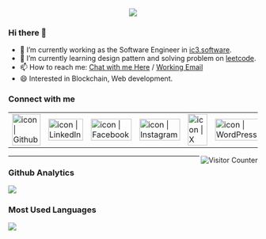 <h1 align="center">
  <a href="https://github.com/TingSyuanWang/">
    <img src="https://readme-typing-svg.demolab.com?font=Young+Serif&size=24&duration=3000&pause=500&center=true&width=435&lines=Hello%2C+Visitor!+%F0%9F%91%8B;I'm+Vincent+T.H.+Wang;Welcome+to+my+GitHub+%F0%9F%A5%82">
  </a>
</h1>

### Hi there 👋
- 🔭 I’m currently working as the Software Engineer in [ic3.software](https://ic3.software/).
- 🌱 I’m currently learning design pattern and solving problem on [leetcode](https://leetcode.com/vthwang/).
- 📫 How to reach me: <a href="mailto:vincent@fishboneapps.com">Chat with me Here</a> / <a href="mailto:vincent@fishboneapps.com">Working Email</a>
- 😄 Interested in Blockchain, Web development.


### Connect with me

<table>
  <tbody>
    <tr>
      <td><a href="https://github.com/TingSyuanWang/"><img align="left" src="https://user-images.githubusercontent.com/8935531/161361217-c7dd130c-0eae-46b0-9652-42787925d8a0.gif" alt="icon | Github" width="100%" /></a></td>
      <td><a href="https://www.linkedin.com/in/vthwang/"><img align="left" src="https://user-images.githubusercontent.com/8935531/161361105-247123fe-99da-4822-bd22-c659def68552.gif" alt="icon | LinkedIn" width="100%" /></a></td>
      <td><a href="https://www.facebook.com/vthwang/"><img align="left" src="https://user-images.githubusercontent.com/8935531/161361100-1fe2b952-4a79-48ec-8646-58f1f4f9738c.gif" alt="icon | Facebook" width="100%"/></a></td>
      <td><a href="https://www.instagram.com/vthwang/"><img align="left" src="https://user-images.githubusercontent.com/8935531/161361084-a010cae7-5b98-4d09-a189-03862dc6e86e.gif" alt="icon | Instagram" width="100%"/></a></td>
      <td><a href="https://twitter.com/vth_wang"><img align="left" src="https://user-images.githubusercontent.com/8935531/161361040-8733e89d-61cd-40c5-b5f1-b02c75896e99.gif" alt="icon | X" width="100%"/></a></td>
      <td><a href="https://vthwang.com/"><img align="left" src="https://user-images.githubusercontent.com/8935531/169591321-246d43fc-c4d4-4d79-b10a-bc9c34f4c985.gif" alt="icon | WordPress" width="100%"/></a></td>
    </tr>
  </tbody>
</table>

<img align="right" alt="Visitor Counter" src="https://komarev.com/ghpvc/?username=TingSyuanWang&style=flat-square&&label=Profile+Views&color=50A1FF">

---

### Github Analytics
<a href="https://github.com/TingSyuanWang">
  <img src="https://github-readme-stats.vercel.app/api?username=TingSyuanWang&count_private=true&show_icons=true&include_all_commits=true" />
</a>

### Most Used Languages
<a href="https://github.com/TingSyuanWang">
  <img src="https://github-readme-stats.vercel.app/api/top-langs/?username=TingSyuanWang&layout=compact&hide=HTML,CSS,Stylus,CoffeeScript,EJS&langs_count=10" />
</a>
